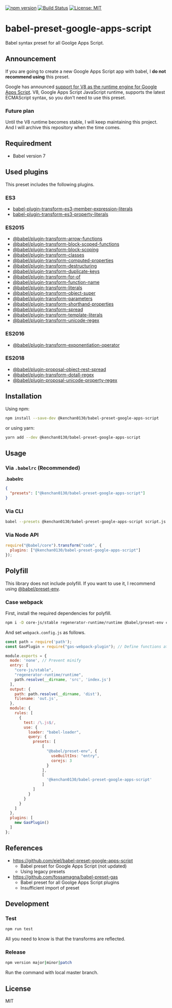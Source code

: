 [![npm version](https://badge.fury.io/js/%40kenchan0130%2Fbabel-preset-google-apps-script.svg)](https://badge.fury.io/js/%40kenchan0130%2Fbabel-preset-google-apps-script)
[![Build Status](https://github.com/kenchan0130/babel-preset-google-apps-script/workflows/Node.js%20CI/badge.svg)](https://github.com/kenchan0130/babel-preset-google-apps-script/actions?query=workflow%3A%22Node.js+CI%22)
[![License: MIT](https://img.shields.io/badge/License-MIT-yellow.svg)](https://opensource.org/licenses/MIT)

# babel-preset-google-apps-script

Babel syntax preset for all Goolge Apps Script.

## Announcement

If you are going to create a new Google Apps Script app with babel, I **do not recommend using** this preset.

Google has announced [support for V8 as the runtime engine for Google Apps Script](https://developers.google.com/apps-script/guides/v8-runtime).
V8, Google Apps Script JavaScript runtime, supports the latest ECMAScript syntax, so you don't need to use this preset.

### Future plan

Until the V8 runtime becomes stable, I will keep maintaining this project.
And I will archive this repository when the time comes.

## Requiredment

- Babel version 7

## Used plugins

This preset includes the following plugins.

### ES3

- [babel-plugin-transform-es3-member-expression-literals](https://babeljs.io/docs/en/babel-plugin-transform-es3-member-expression-literals)
- [babel-plugin-transform-es3-property-literals](https://babeljs.io/docs/en/babel-plugin-transform-es3-property-literals)

### ES2015

- [@babel/plugin-transform-arrow-functions](https://babeljs.io/docs/en/babel-plugin-transform-arrow-functions)
- [@babel/plugin-transform-block-scoped-functions](https://babeljs.io/docs/en/babel-plugin-transform-block-scoped-functions)
- [@babel/plugin-transform-block-scoping](https://babeljs.io/docs/en/babel-plugin-transform-block-scoping)
- [@babel/plugin-transform-classes](https://babeljs.io/docs/en/babel-plugin-transform-classes)
- [@babel/plugin-transform-computed-properties](https://babeljs.io/docs/en/next/babel-plugin-transform-computed-properties)
- [@babel/plugin-transform-destructuring](https://babeljs.io/docs/en/babel-plugin-transform-destructuring)
- [@babel/plugin-transform-duplicate-keys](https://babeljs.io/docs/en/babel-plugin-transform-duplicate-keys)
- [@babel/plugin-transform-for-of](https://babeljs.io/docs/en/babel-plugin-transform-for-of)
- [@babel/plugin-transform-function-name](https://babeljs.io/docs/en/babel-plugin-transform-function-name)
- [@babel/plugin-transform-literals](https://babeljs.io/docs/en/babel-plugin-transform-literals)
- [@babel/plugin-transform-object-super](https://babeljs.io/docs/en/babel-plugin-transform-object-super)
- [@babel/plugin-transform-parameters](https://babeljs.io/docs/en/babel-plugin-transform-parameters)
- [@babel/plugin-transform-shorthand-properties](https://babeljs.io/docs/en/babel-plugin-transform-shorthand-properties)
- [@babel/plugin-transform-spread](https://babeljs.io/docs/en/babel-plugin-transform-spread)
- [@babel/plugin-transform-template-literals](https://babeljs.io/docs/en/babel-plugin-transform-template-literals)
- [@babel/plugin-transform-unicode-regex](https://babeljs.io/docs/en/babel-plugin-transform-unicode-regex)

### ES2016

- [@babel/plugin-transform-exponentiation-operator](https://babeljs.io/docs/en/babel-plugin-transform-exponentiation-operator)

### ES2018

- [@babel/plugin-proposal-object-rest-spread](https://babeljs.io/docs/en/babel-plugin-proposal-object-rest-spread)
- [@babel/plugin-transform-dotall-regex](https://babeljs.io/docs/en/babel-plugin-transform-dotall-regex)
- [@babel/plugin-proposal-unicode-property-regex](https://babeljs.io/docs/en/babel-plugin-proposal-unicode-property-regex)

## Installation

Using npm:

```sh
npm install --save-dev @kenchan0130/babel-preset-google-apps-script
```

or using yarn:

```sh
yarn add --dev @kenchan0130/babel-preset-google-apps-script
```

## Usage

### Via `.babelrc` (Recommended)

**.babelrc**

```json
{
  "presets": ["@kenchan0130/babel-preset-google-apps-script"]
}
```

### Via CLI

```sh
babel --presets @kenchan0130/babel-preset-google-apps-script script.js
```

### Via Node API

```javascript
require("@babel/core").transform("code", {
  plugins: ["@kenchan0130/babel-preset-google-apps-script"]
});
```

## Polyfill

This library does not include polyfill.
If you want to use it, I recommend using [@babel/preset-env](https://babeljs.io/docs/en/babel-preset-env).

### Case webpack

First, install the required dependencies for polyfill.

```sh
npm i -D core-js/stable regenerator-runtime/runtime @babel/preset-env core-js@3
```

And set `webpack.config.js` as follows.

```js
const path = require('path');
const GasPlugin = require("gas-webpack-plugin"); // Define functions at the top level

module.exports = {
  mode: 'none', // Prevent minify
  entry: [
    "core-js/stable",
    "regenerator-runtime/runtime",
    path.resolve(__dirname, 'src', 'index.js')
  ],
  output: {
    path: path.resolve(__dirname, 'dist'),
    filename: 'out.js',
  },
  module: {
    rules: [
      {
        test: /\.js$/,
        use: {
          loader: "babel-loader",
          query: {
            presets: [
                [
                  "@babel/preset-env", {
                    useBuiltIns: "entry",
                    corejs: 3
                  }
                ],
                [
                  '@kenchan0130/babel-preset-google-apps-script'
                ]
            ]
          }
        }
      }
    ]
  },
  plugins: [
    new GasPlugin()
  ]
};
```

## References

- https://github.com/eiel/babel-preset-google-apps-script
  - Babel preset for Google Apps Script (not updated)
  - Using legacy presets
- https://github.com/fossamagna/babel-preset-gas
  - Babel preset for all Goolge Apps Script plugins
  - Insufficient import of preset

## Development

### Test

```sh
npm run test
```

All you need to know is that the transforms are reflected.

### Release

```sh
npm version major|minor|patch
```

Run the command with local master branch.

## License

MIT
